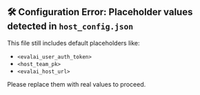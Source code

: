 ## 🛠️ Configuration Error: Placeholder values detected in `host_config.json`

This file still includes default placeholders like:

- `<evalai_user_auth_token>`
- `<host_team_pk>`
- `<evalai_host_url>`

Please replace them with real values to proceed.